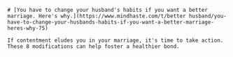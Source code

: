 
    # [You have to change your husband's habits if you want a better marriage. Here's why.](https://www.mindhaste.com/t/better husband/you-have-to-change-your-husbands-habits-if-you-want-a-better-marriage-heres-why-75)

    If contentment eludes you in your marriage, it's time to take action. These 8 modifications can help foster a healthier bond.
    